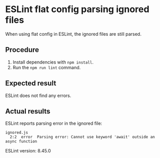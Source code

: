 # ESLint flat config parsing ignored files

When using flat config in ESLint, the ignored files are still parsed.

## Procedure

1. Install dependencies with `npm install`.
2. Run the `npm run lint` command.

## Expected result

ESLint does not find any errors.

## Actual results

ESLint reports parsing error in the ignored file:

```
ignored.js
  2:2  error  Parsing error: Cannot use keyword 'await' outside an async function
```

ESLint version: 8.45.0
